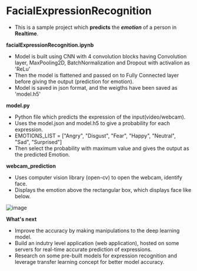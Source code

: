 # FacialExpressionRecognition

- This is a sample project which **predicts** the ***emotion*** of a person in **Realtime**.

**facialExpressionRecognition.ipynb**
- Model is built using CNN with 4 convolution blocks having Convolution layer, MaxPooling2D, BatchNormalization and Dropout with activalion as 'ReLu'
- Then the model is flattened and passed on to Fully Connected layer before giving the output (prediction for emotion).
- Model is saved in json format, and the weigths have been saved as 'model.h5'

**model.py**
- Python file which predicts the expression of the input(video/webcam).
- Uses the model.json and model.h5 to give a probability for each expression.
- EMOTIONS_LIST = ["Angry", "Disgust", "Fear", "Happy", "Neutral", "Sad", "Surprised"]
- Then select the probability with maximum value and gives the output as the predicted Emotion.

**webcam_prediction**
- Uses computer vision library (open-cv) to open the webcam, identify face.
- Displays the emotion above the rectangular box, which displays face like below.

![image](https://github.com/soubhagyardas/FacialExpressionRecognition/assets/47771334/2546b9f7-09f0-42ba-9363-1a41e5fc8fe3)

**What's next**
- Improve the accuracy by making manipulations to the deep learning model.
- Build an indutry level application (web application), hosted on some servers for real-time accurate prediction of expressions.
- Research on some pre-built models for expression recognition and leverage transfer learning concept for better model accuracy.
